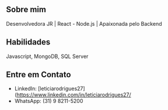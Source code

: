 ## Sobre mim

Desenvolvedora JR | React - Node.js | Apaixonada pelo Backend
  
## Habilidades

Javascript, MongoDB, SQL Server

## Entre em Contato

- LinkedIn: [leticiarodrigues27](https://www.linkedin.com/in/leticiarodrigues27/
- WhatsApp: (31) 9 8211-5200

